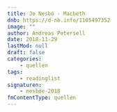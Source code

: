 ```yaml
---
title: Jo Nesbö - Macbeth
dnb: https://d-nb.info/1165497352
image: ""
author: Andreas Petersell
date: 2018-11-29
lastMod: null
draft: false
categories:
    - quellen
tags:
    - readinglist
signaturen:
    - nesboe-2018
fmContentType: quellen
---
```


